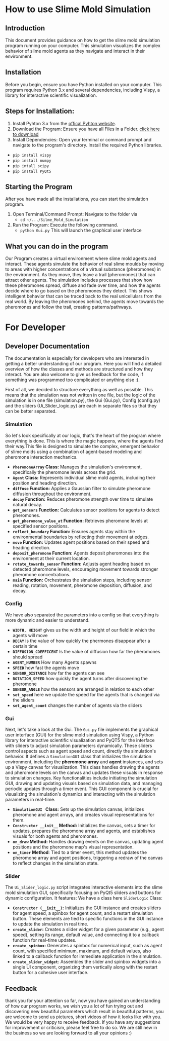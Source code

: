 # How to use Slime Mold Simulation

## Introduction

This document provides guidance on how to get the slime mold simulation program running on your computer. This simulation visualizes the complex behavior of slime mold agents as they navigate and interact in their environment.

## Installation

Before you begin, ensure you have Python installed on your computer. This program requires Python 3.x and several dependencies, including Vispy, a library for interactive scientific visualization.

## Steps for Installation: 
1. Install Pyhton 3.x from the [offical Pyhton website](https://www.python.org/downloads/).
2. Download the Program: Ensure you have all Files in a Folder. [click here to download](https://github.com/eighthill/Slime_Mold_Simulation/archive/refs/heads/main.zip)
3. Install Dependencies: Open your terminal or command prompt and navigate to the program's directory. Install the required Python libraries.
- `pip install vispy`
- `pip install numpy`
- `pip intall scipy`
- `pip install PyQt5`
     
## Starting the Program
After you have made all the installations, you can start the simulation program.
1. Open Terminal/Command Prompt: Navigate to the folder via
   - `cd ~/.../Silme_Mold_Simulation`
3. Run the Program: Execute the following command.
   - `python Gui.py`
  This will launch the graphical user interface

## What you can do in the program
Our Program creates a virtual environment where slime mold agents and interact. These agents simulate the behavior of real slime moulds by moving to areas with higher concentrations of a virtual substance (pheromones) in the environment. As they move, they leave a trail (pheromones) that can attract other agents. The simulation includes processes that show how these pheromones spread, diffuse and fade over time, and how the agents decide where to go based on the pheromones they detect. This shows intelligent behavior that can be traced back to the real unicellulars from the real world. By leaving the pheromones behind, the agents move towards the pheromones and follow the trail, creating patterns/pathways.

# For Developer 
## Developer Documentation
The documentation is especially for developers who are interested in getting a better understanding of our program.  Here you will find a detailed overview of how the classes and methods are structured and how they interact. You are also welcome to give us feedback for the code, if something was programmed too complicated or anything else :).

First of all, we decided to structure everything as well as possible. This means that the simulation was not written in one file, but the logic of the simulation is in one file (simulation.py), the Gui (Gui.py), Config (config.py) and the sliders (Ui_Slider_logic.py) are each in separate files so that they can be better separated.

### Simulation
So let's look specifically at our logic, that's the heart of the program where everything is done. This is where the magic happens, where the agents find their way.This file is designed to simulate the complex, emergent behavior of slime molds using a combination of agent-based modeling and pheromone interaction mechanics.
- **`PheromoneArray` Class:**  Manages the simulation's environment, specifically the pheromone levels across the grid.
- **`Agent` Class:** Represents individual slime mold agents, including their position and heading direction.
- **`diffuse` Function:** Applies a Gaussian filter to simulate pheromone diffusion throughout the environment.
- **`decay` Function:** Reduces pheromone strength over time to simulate natural decay.
- **`get_sensors` Function:** Calculates sensor positions for agents to detect pheromones.
- **`get_pheromone_value_at` Function:** Retrieves pheromone levels at specified sensor positions.
- **`reflect_boundary` Function:** Ensures agents stay within the environmental boundaries by reflecting their movement at edges.
- **`move` Function:** Updates agent positions based on their speed and heading direction.
- **`deposit_pheromone` Function:** Agents deposit pheromones into the environment at their current location.
- **`rotate_towards_sensor` Function:** Adjusts agent heading based on detected pheromone levels, encouraging movement towards stronger pheromone concentrations.
- **`main` Function:** Orchestrates the simulation steps, including sensor reading, rotation, movement, pheromone deposition, diffusion, and decay.

### Config
We have also separated the parameters into a config so that everything is more dynamic and easier to understand. 
- **`WIDTH, HEIGHT`** gives us the width and height of our field in which the agents will move
- **`DECAY`** is the value of how quickly the phermones disappear after a certain time
- **`DIFFUSION_COEFFICENT`** Is the value of diffusion how far the pheromones should spread
- **`AGENT_NUMBER`** How many Agents spawns 
- **`SPEED`** how fast the agents move
- **`SENSOR_DISTANCE`** how far the agents can see
- **`ROTATION_SPEED`** how quickly the agent turns after discovering the pheromone
- **`SENSOR_ANGLE`** how the sensors are arranged in relation to each other
- **`set_speed`** here we update the speed for the agents that is changed via the sliders
- **`set_agent_count`** changes the number of agents via the sliders 

### Gui
Next, let's take a look at the Gui.
The `Gui.py` file implements the graphical user interface (GUI) for the slime mold simulation using Vispy, a Python library for interactive scientific visualization and PyQT5 for the interface with sliders to adjust simulation parameters dynamically. These sliders control aspects such as agent speed and count, directly the simulation's behavior.
It defines a `SimulationGUI` class that initializes the simulation environment, including the **pheromone array** and **agent** instances, and sets up a Vispy canvas for visualization. This class handles drawing the agents and pheromone levels on the canvas and updates these visuals in response to simulation changes. Key functionalities include initiating the simulation GUI, drawing and updating visuals based on simulation data, and managing periodic updates through a timer event. This GUI component is crucial for visualizing the simulation's dynamics and interacting with the simulation parameters in real-time.
- **`SimulationGUI ` Class:** Sets up the simulation canvas, initializes pheromone and agent arrays, and creates visual representations for them.
- **`Constructor __init__` Method:** Initializes the canvas, sets a timer for updates, prepares the pheromone array and agents, and establishes visuals for both agents and pheromones.
- **`on_draw` Method:** Handles drawing events on the canvas, updating agent positions and the pheromone map's visual representation.
- **`on_timer` Method**: Tied to a timer event, this method updates the pheromone array and agent positions, triggering a redraw of the canvas to reflect changes in the simulation state.

### Slider
The `Ui_Slider_logic.py` script integrates interactive elements into the slime mold simulation GUI, specifically focusing on PyQt5 sliders and buttons for dynamic configuration. It features:
We have a class here `SliderLogic` Class:
- **`Constructor (__init__)`:** Initializes the GUI instance and creates sliders for agent speed, a spinbox for agent count, and a restart simulation button. These elements are tied to specific functions in the GUI instance to update the simulation in real time.
- **`create_slider`:** Creates a slider widget for a given parameter (e.g., agent speed), setting its range, default value, and connecting it to a callback function for real-time updates.
- **`create_spinbox`:** Generates a spinbox for numerical input, such as agent count, with specified minimum, maximum, and default values, also linked to a callback function for immediate application in the simulation.
- **`create_slider_widget`**: Assembles the slider and spinbox widgets into a single UI component, organizing them vertically along with the restart button for a cohesive user interface.

## Feedback 
thank you for your attention so far, now you have gained an understanding of how our program works, we wish you a lot of fun trying out and discovering new beautiful parameters which result in beautiful patterns, you are welcome to send us pictures, short videos of how it looks like with you.  We would be very happy to receive feedback. If you have any suggestions for improvement or criticism, please feel free to do so. We are still new in the business so we are looking forward to all your opinions :)
